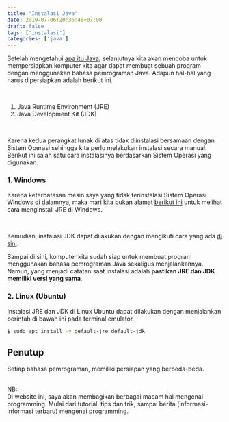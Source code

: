 ```yaml
---
title: "Instalasi Java"
date: 2019-07-06T20:36:48+07:00
draft: false
tags: ['instalasi']
categories: ['java']
---
```


Setelah mengetahui [apa itu Java](/posts/java/01-perkenalan/), selanjutnya kita akan
mencoba untuk mempersiapkan komputer kita agar dapat membuat sebuah program dengan
menggunakan bahasa pemrograman Java. Adapun hal-hal yang harus dipersiapkan adalah
berikut ini.

<br/>

1. Java Runtime Environment (JRE)
2. Java Development Kit (JDK)

<br/>

Karena kedua perangkat lunak di atas tidak diinstalasi bersamaan dengan Sistem Operasi sehingga
kita perlu melakukan instalasi secara manual. Berikut ini salah satu cara instalasinya berdasarkan
Sistem Operasi yang digunakan.

### 1. Windows
Karena keterbatasan mesin saya yang tidak terinstalasi Sistem Operasi Windows di dalamnya, maka
mari kita bukan alamat [berikut ini](https://www.whatismybrowser.com/guides/how-to-install-java/windows)
untuk melihat cara menginstall JRE di Windows.

<br/>

Kemudian, instalasi JDK dapat dilakukan dengan mengikuti cara yang ada [di sini](https://access.redhat.com/documentation/en-us/openjdk/11/html/openjdk_11_for_windows_getting_started_guide/getting_started_with_openjdk_for_windows).

Sampai di sini, komputer kita sudah siap untuk membuat program menggunakan bahasa pemrograman Java
sekaligus menjalankannya. Namun, yang menjadi catatan saat instalasi adalah
**pastikan JRE dan JDK memiliki versi yang sama**.

### 2. Linux (Ubuntu)
Instalasi JRE dan JDK di Linux Ubuntu dapat dilakukan dengan menjalankan perintah di bawah ini pada terminal emulator.
```sh
$ sudo apt install -y default-jre default-jdk
```

## Penutup
Setiap bahasa pemrograman, memiliki persiapan yang berbeda-beda.

<br/>
NB: <br/>
Di website ini, saya akan membagikan berbagai macam hal mengenai programming.
Mulai dari tutorial, tips dan trik, sampai berita (informasi-informasi terbaru)
mengenai programming.
